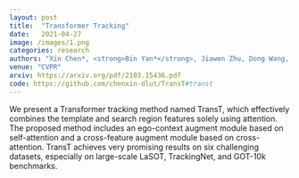 ```yaml
---
layout: post
title:  "Transformer Tracking"
date:   2021-04-27
image: /images/1.png
categories: research
authors: "Xin Chen*, <strong>Bin Yan*</strong>, Jiawen Zhu, Dong Wang, Xiaoyun Yang, Huchuan Lu"
venue: "CVPR"
arxiv: https://arxiv.org/pdf/2103.15436.pdf
code: https://github.com/chenxin-dlut/TransT#transt
---
```


We present a Transformer tracking method named TransT, which effectively combines the template and search region features solely using attention. The proposed method includes an ego-context augment module based on self-attention and a cross-feature augment module based on cross-attention. TransT achieves very promising results on six challenging datasets, especially on large-scale LaSOT, TrackingNet, and GOT-10k benchmarks. 